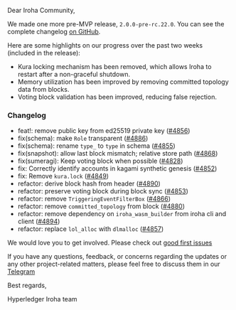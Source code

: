 Dear Iroha Community,

We made one more pre-MVP release, `2.0.0-pre-rc.22.0`. You can see the complete changelog [on GitHub](https://github.com/hyperledger/iroha/releases/tag/v2.0.0-pre-rc.22.0).

Here are some highlights on our progress over the past two weeks (included in the release):

- Kura locking mechanism has been removed, which allows Iroha to restart after a non-graceful shutdown.
- Memory utilization has been improved by removing committed topology data from blocks.
- Voting block validation has been improved, reducing false rejection.

### Changelog

* feat!: remove public key from ed25519 private key ([#4856](https://github.com/hyperledger/iroha/pull/4856))
* fix(schema): make `Role` transparent ([#4886](https://github.com/hyperledger/iroha/pull/4886))
* fix(schema): rename `type_` to `type` in schema ([#4855](https://github.com/hyperledger/iroha/pull/4855))
* fix(snapshot): allow last block mismatch; relative store path ([#4868](https://github.com/hyperledger/iroha/pull/4868))
* fix(sumeragi): Keep voting block when possible ([#4828](https://github.com/hyperledger/iroha/pull/4828))
* fix: Correctly identify accounts in kagami synthetic genesis ([#4852](https://github.com/hyperledger/iroha/pull/4852))
* fix: Remove `kura.lock` ([#4849](https://github.com/hyperledger/iroha/pull/4849))
* refactor: derive block hash from header ([#4890](https://github.com/hyperledger/iroha/pull/4890))
* refactor: preserve voting block during block sync ([#4853](https://github.com/hyperledger/iroha/pull/4853))
* refactor: remove `TriggeringEventFilterBox` ([#4866](https://github.com/hyperledger/iroha/pull/4866))
* refactor: remove `committed_topology` from block ([#4880](https://github.com/hyperledger/iroha/pull/4880))
* refactor: remove dependency on `iroha_wasm_builder` from iroha cli and client ([#4894](https://github.com/hyperledger/iroha/pull/4894))
* refactor: replace `lol_alloc` with `dlmalloc` ([#4857](https://github.com/hyperledger/iroha/pull/4857))

We would love you to get involved. Please check out [good first issues](https://github.com/hyperledger/iroha/issues?q=is%3Aopen+is%3Aissue+label%3A%22good+first+issue%22)

If you have any questions, feedback, or concerns regarding the updates or any other project-related matters, please feel free to discuss them in our [Telegram](https://t.me/hyperledgeriroha)

Best regards,

Hyperledger Iroha team